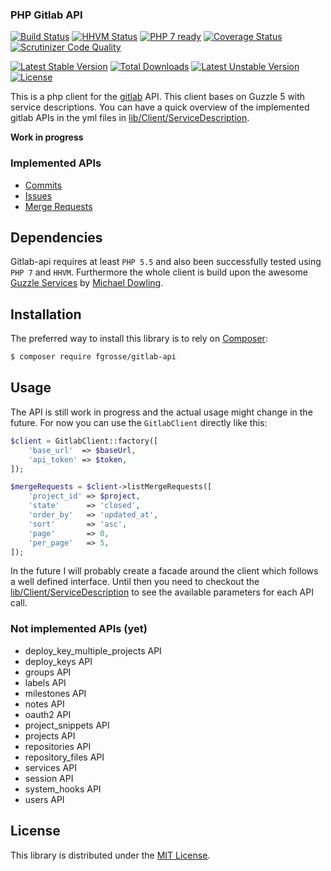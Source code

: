 ### PHP Gitlab API

[![Build Status](https://secure.travis-ci.org/fgrosse/gitlab-api.png?branch=master)](http://travis-ci.org/fgrosse/gitlab-api)
[![HHVM Status](http://hhvm.h4cc.de/badge/fgrosse/gitlab-api.png)](http://hhvm.h4cc.de/package/fgrosse/gitlab-api)
[![PHP 7 ready](http://php7ready.timesplinter.ch/fgrosse/gitlab-api/badge.svg)](https://travis-ci.org/fgrosse/gitlab-api)
[![Coverage Status](https://coveralls.io/repos/fgrosse/gitlab-api/badge.svg?branch=master&service=github)](https://coveralls.io/github/fgrosse/gitlab-api?branch=master)
[![Scrutinizer Code Quality](https://scrutinizer-ci.com/g/fgrosse/gitlab-api/badges/quality-score.png?b=master)](https://scrutinizer-ci.com/g/fgrosse/gitlab-api/?branch=master)

[![Latest Stable Version](https://poser.pugx.org/fgrosse/gitlab-api/v/stable.png)](https://packagist.org/packages/fgrosse/gitlab-api)
[![Total Downloads](https://poser.pugx.org/fgrosse/gitlab-api/downloads.png)](https://packagist.org/packages/fgrosse/gitlab-api)
[![Latest Unstable Version](https://poser.pugx.org/fgrosse/gitlab-api/v/unstable.png)](https://packagist.org/packages/fgrosse/gitlab-api)
[![License](https://poser.pugx.org/fgrosse/gitlab-api/license.png)](https://packagist.org/packages/fgrosse/gitlab-api)


This is a php client for the [gitlab][1] API. This client bases on Guzzle 5 with service descriptions.
You can have a quick overview of the implemented gitlab APIs in the yml files in [lib/Client/ServiceDescription][6].

**Work in progress**

### Implemented APIs
 * [Commits](lib/Client/ServiceDescription/commits_api.yml)
 * [Issues](lib/Client/ServiceDescription/issues_api.yml)
 * [Merge Requests](lib/Client/ServiceDescription/merge_requests_api.yml)

## Dependencies

Gitlab-api requires at least `PHP 5.5` and also been successfully tested using `PHP 7` and `HHVM`.
Furthermore the whole client is build upon the awesome [Guzzle Services][4] by [Michael Dowling][5].

## Installation

The preferred way to install this library is to rely on [Composer][3]:

```bash
$ composer require fgrosse/gitlab-api
```

## Usage

The API is still work in progress and the actual usage might change in the future. For now you can use the `GitlabClient`
directly like this:

```php
$client = GitlabClient::factory([
    'base_url'  => $baseUrl,
    'api_token' => $token,
]);

$mergeRequests = $client->listMergeRequests([
    'project_id' => $project,
    'state'      => 'closed',
    'order_by'   => 'updated_at',
    'sort'       => 'asc',
    'page'       => 0,
    'per_page'   => 5,
]);
```

In the future I will probably create a facade around the client which follows a well defined interface.
Until then you need to checkout the [lib/Client/ServiceDescription][6] to see the available
parameters for each API call.

### Not implemented APIs (yet)
 * deploy_key_multiple_projects API
 * deploy_keys API
 * groups API
 * labels API
 * milestones API
 * notes API
 * oauth2 API
 * project_snippets API
 * projects API
 * repositories API
 * repository_files API
 * services API
 * session API
 * system_hooks API
 * users API

## License

This library is distributed under the [MIT License](LICENSE).

[1]: https://about.gitlab.com/
[2]: https://github.com/gitlabhq/gitlabhq/tree/master/doc/api
[3]: https://getcomposer.org/
[4]: https://github.com/guzzle/guzzle-services
[5]: https://github.com/mtdowling
[6]: lib/Client/ServiceDescription

